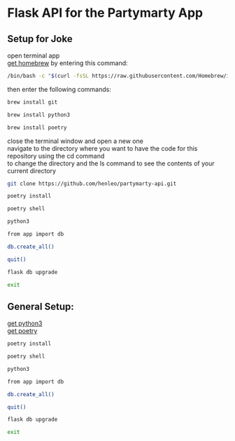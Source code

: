 # Flask API for the Partymarty App

## Setup for Joke

open terminal app  
[get homebrew](https://brew.sh/index_de) by entering this command:  
```sh
/bin/bash -c "$(curl -fsSL https://raw.githubusercontent.com/Homebrew/install/master/install.sh)"  
```
then enter the following commands:  
```sh
brew install git  
```
```sh
brew install python3 
```
```sh
brew install poetry  
```

close the terminal window and open a new one  
navigate to the directory where you want to have the code for this repository using the cd command  
to change the directory and the ls command to see the contents of your current directory  
```sh
git clone https://github.com/henleo/partymarty-api.git
```
```sh
poetry install  
```
```sh
poetry shell  
```
```sh
python3  
```
```sh
from app import db  
```
```sh
db.create_all()  
```
```sh
quit()  
```
```sh
flask db upgrade  
```
```sh
exit  
```

## General Setup:

[get python3](https://wiki.python.org/moin/BeginnersGuide/Download)  
[get poetry](https://python-poetry.org/docs/)  

```sh
poetry install  
```
```sh
poetry shell  
```
```sh
python3  
```
```sh
from app import db  
```
```sh
db.create_all()  
```
```sh
quit()  
```
```sh
flask db upgrade  
```
```sh
exit  
```


